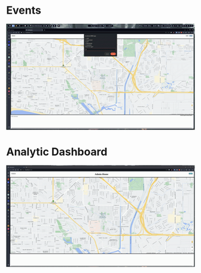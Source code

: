 # Events
![](https://github.com/JosephArmas/side-quest/blob/main/assets/utification-events.gif)

# Analytic Dashboard
![](https://github.com/JosephArmas/side-quest/blob/main/assets/analytic-dashboard.gif)
